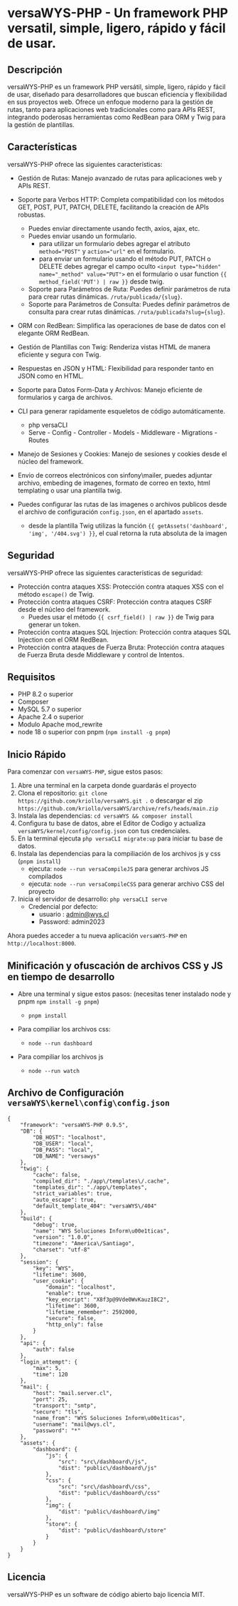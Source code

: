 # versaWYS-PHP - Un framework PHP versatil, simple, ligero, rápido y fácil de usar.

## Descripción

versaWYS-PHP es un framework PHP versátil, simple, ligero, rápido y fácil de usar, diseñado para desarrolladores que buscan eficiencia y flexibilidad en sus proyectos web. Ofrece un enfoque moderno para la gestión de rutas, tanto para aplicaciones web tradicionales como para APIs REST, integrando poderosas herramientas como RedBean para ORM y Twig para la gestión de plantillas.

## Características

versaWYS-PHP ofrece las siguientes características:

-   Gestión de Rutas: Manejo avanzado de rutas para aplicaciones web y APIs REST.
-   Soporte para Verbos HTTP: Completa compatibilidad con los métodos GET, POST, PUT, PATCH, DELETE, facilitando la creación de APIs robustas.

    -   Puedes enviar directamente usando fecth, axios, ajax, etc.
    -   Puedes enviar usando un formulario.
        -   para utilizar un formulario debes agregar el atributo `method="POST"` y `action="url"` en el formulario.
        -   para enviar un formulario usando el método PUT, PATCH o DELETE debes agregar el campo oculto `<input type="hidden" name="_method" value="PUT">` en el formulario o usar function `{{ method_field('PUT') | raw }}` desde twig.
    -   Soporte para Parámetros de Ruta: Puedes definir parámetros de ruta para crear rutas dinámicas. `/ruta/publicada/{slug}`.
    -   Soporte para Parámetros de Consulta: Puedes definir parámetros de consulta para crear rutas dinámicas. `/ruta/publicada?slug={slug}`.

-   ORM con RedBean: Simplifica las operaciones de base de datos con el elegante ORM RedBean.
-   Gestión de Plantillas con Twig: Renderiza vistas HTML de manera eficiente y segura con Twig.
-   Respuestas en JSON y HTML: Flexibilidad para responder tanto en JSON como en HTML.
-   Soporte para Datos Form-Data y Archivos: Manejo eficiente de formularios y carga de archivos.
-   CLI para generar rapidamente esqueletos de código automáticamente.
    -   php versaCLI
    -   Serve - Config - Controller - Models - Middleware - Migrations - Routes
-   Manejo de Sesiones y Cookies: Manejo de sesiones y cookies desde el núcleo del framework.
-   Envio de correos electrónicos con sinfony\mailer, puedes adjuntar archivo, embeding de imagenes, formato de correo en texto, html templating o usar una plantilla twig.
-   Puedes configurar las rutas de las imagenes o archivos publicos desde el archivo de configuración `config.json`, en el apartado `assets`.
    -   desde la plantilla Twig utilizas la función `{{ getAssets('dashboard', 'img', '/404.svg') }}`, el cual retorna la ruta absoluta de la imagen

## Seguridad

versaWYS-PHP ofrece las siguientes características de seguridad:

-   Protección contra ataques XSS: Protección contra ataques XSS con el método `escape()` de Twig.
-   Protección contra ataques CSRF: Protección contra ataques CSRF desde el núcleo del framework.
    -   Puedes usar el método `{{ csrf_field() | raw }}` de Twig para generar un token.
-   Protección contra ataques SQL Injection: Protección contra ataques SQL Injection con el ORM RedBean.
-   Protección contra ataques de Fuerza Bruta: Protección contra ataques de Fuerza Bruta desde Middleware y control de Intentos.

## Requisitos

-   PHP 8.2 o superior
-   Composer
-   MySQL 5.7 o superior
-   Apache 2.4 o superior
-   Modulo Apache mod_rewrite
-   node 18 o superior con pnpm (`npm install -g pnpm`)

## Inicio Rápido

Para comenzar con `versaWYS-PHP`, sigue estos pasos:

1. Abre una terminal en la carpeta donde guardarás el proyecto
2. Clona el repositorio: `git clone https://github.com/kriollo/versaWYS.git .` o descargar el zip `https://github.com/kriollo/versaWYS/archive/refs/heads/main.zip`
3. Instala las dependencias: `cd versaWYS && composer install`
4. Configura tu base de datos, abre el Editor de Codigo y actualiza `versaWYS/kernel/config/config.json` con tus credenciales.
5. En la terminal ejecuta `php versaCLI migrate:up` para iniciar tu base de datos.
6. Instala las dependencias para la compiliación de los archivos js y css (`pnpm install`)
    - ejecuta: `node --run versaCompileJS` para generar archivos JS compilados
    - ejecuta: `node --run versaCompileCSS` para generar archivo CSS del proyecto
7. Inicia el servidor de desarrollo: `php versaCLI serve`
    - Credencial por defecto:
        - usuario : admin@wys.cl
        - Password: admin2023

Ahora puedes acceder a tu nueva aplicación `versaWYS-PHP` en `http://localhost:8000`.

## Minificación y ofuscación de archivos CSS y JS en tiempo de desarrollo

-   Abre una terminal y sigue estos pasos: (necesitas tener instalado node y pnpm `npm install -g pnpm`)

    -   `pnpm install`

-   Para compiliar los archivos css:

    -   `node --run dashboard`

-   Para compiliar los archivos js

    -   `node --run watch`

## Archivo de Configuración `versaWYS\kernel\config\config.json`

    {
        "framework": "versaWYS-PHP 0.9.5",
        "DB": {
            "DB_HOST": "localhost",
            "DB_USER": "local",
            "DB_PASS": "local",
            "DB_NAME": "versawys"
        },
        "twig": {
            "cache": false,
            "compiled_dir": "./app\/templates\/.cache",
            "templates_dir": "./app\/templates",
            "strict_variables": true,
            "auto_escape": true,
            "default_template_404": "versaWYS\/404"
        },
        "build": {
            "debug": true,
            "name": "WYS Soluciones Inform\u00e1ticas",
            "version": "1.0.0",
            "timezone": "America\/Santiago",
            "charset": "utf-8"
        },
        "session": {
            "key": "WYS",
            "lifetime": 3600,
            "user_cookie": {
                "domain": "localhost",
                "enable": true,
                "key_encript": "X8f3p@9Vde0WvKauzI8C2",
                "lifetime": 3600,
                "lifetime_remember": 2592000,
                "secure": false,
                "http_only": false
            }
        },
        "api": {
            "auth": false
        },
        "login_attempt": {
            "max": 5,
            "time": 120
        },
        "mail": {
            "host": "mail.server.cl",
            "port": 25,
            "transport": "smtp",
            "secure": "tls",
            "name_from": "WYS Soluciones Inform\u00e1ticas",
            "username": "mail@wys.cl",
            "password": "*"
        },
        "assets": {
            "dashboard": {
                "js": {
                    "src": "src\/dashboard\/js",
                    "dist": "public\/dashboard\/js"
                },
                "css": {
                    "src": "src\/dashboard\/css",
                    "dist": "public\/dashboard\/css"
                },
                "img": {
                    "dist": "public\/dashboard\/img"
                },
                "store": {
                    "dist": "public\/dashboard\/store"
                }
            }
        }
    }

## Licencia

versaWYS-PHP es un software de código abierto bajo licencia MIT.

